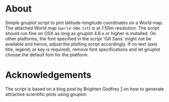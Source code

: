 # About

Simple gnuplot script to plot latitude-longitude coordinates on a World map. The attached World map (`world-50m.txt`) is at 1:50m resolution. The script should run fine on OSX as long as gnuplot 4.6.x or higher is installed. On other platforms, the font specified in the script 'Gill Sans' might not be available and hence, adjust the plotting script accordingly. If no text (axis title, legend, or key is required), remove font specifications and let gnuplot choose the default font for the platform.

# Acknowledgements

The script is based on a blog post by Brighten Godfrey [1] on how to generate attractive scientific plots using gnuplot.

[1]: http://youinfinitesnake.blogspot.de/2011/02/attractive-scientific-plots-with.html